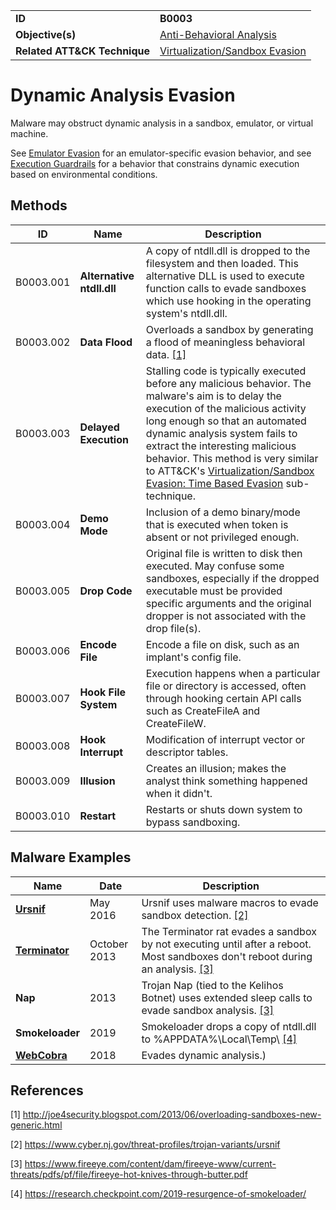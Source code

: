 |||
|---|---|
|**ID**|**B0003**|
|**Objective(s)**|[Anti-Behavioral Analysis](https://github.com/MBCProject/mbc-markdown/tree/master/anti-behavioral-analysis)|
|**Related ATT&CK Technique**|[Virtualization/Sandbox Evasion](https://attack.mitre.org/techniques/T1497/)|


Dynamic Analysis Evasion
========================
Malware may obstruct dynamic analysis in a sandbox, emulator, or virtual machine. 

See [Emulator Evasion](https://github.com/MBCProject/mbc-markdown/tree/master/anti-behavioral-analysis/evade-emulator.md) for an  emulator-specific evasion behavior, and see [Execution Guardrails](https://github.com/MBCProject/mbc-markdown/blob/master/anti-behavioral-analysis/execution-guardrails.md) for a behavior that constrains dynamic execution based on environmental conditions. 

Methods
-------
|ID|Name|Description|
|---|---|---|
|B0003.001|**Alternative ntdll.dll**|A copy of ntdll.dll is dropped to the filesystem and then loaded. This alternative DLL is used to execute function calls to evade sandboxes which use hooking in the operating system's ntdll.dll.|
|B0003.002|**Data Flood**|Overloads a sandbox by generating a flood of meaningless behavioral data. [[1]](#1)|
|B0003.003|**Delayed Execution**|Stalling code is typically executed before any malicious behavior. The malware's aim is to delay the execution of the malicious activity long enough so that an automated dynamic analysis system fails to extract the interesting malicious behavior. This method is very similar to ATT&CK's [Virtualization/Sandbox Evasion: Time Based Evasion](https://attack.mitre.org/techniques/T1497/003/) sub-technique.|
|B0003.004|**Demo Mode**|Inclusion of a demo binary/mode that is executed when token is absent or not privileged enough.|
|B0003.005|**Drop Code**|Original file is written to disk then executed. May confuse some sandboxes, especially if the dropped executable must be provided specific arguments and the original dropper is not associated with the drop file(s).|
|B0003.006|**Encode File**|Encode a file on disk, such as an implant's config file.|
|B0003.007|**Hook File System**|Execution happens when a particular file or directory is accessed, often through hooking certain API calls such as CreateFileA and CreateFileW.|
|B0003.008|**Hook Interrupt**|Modification of interrupt vector or descriptor tables.|
|B0003.009|**Illusion**|Creates an illusion; makes the analyst think something happened when it didn't.|
|B0003.010|**Restart**|Restarts or shuts down system to bypass sandboxing.|


Malware Examples
----------------
|Name|Date|Description|
|---|---|---|
|[**Ursnif**](https://github.com/MBCProject/mbc-markdown/blob/master/xample-malware/ursnif.md)|May 2016|Ursnif uses malware macros to evade sandbox detection. [[2]](#2)|
|[**Terminator**](https://github.com/MBCProject/mbc-markdown/blob/master/xample-malware/terminator.md)|October 2013|The Terminator rat evades a sandbox by not executing until after a reboot. Most sandboxes don't reboot during an analysis. [[3]](#3)|
|**Nap**|2013|Trojan Nap (tied to the Kelihos Botnet) uses extended sleep calls to evade sandbox analysis. [[3]](#3)|
|**Smokeloader**|2019|Smokeloader drops a copy of ntdll.dll to %APPDATA%\Local\Temp\ [[4]](#4)|
|[**WebCobra**](https://github.com/MBCProject/mbc-markdown/blob/master/xample-malware/webcobra.md)|2018|Evades dynamic analysis.)|

References
----------
<a name="1">[1]</a> http://joe4security.blogspot.com/2013/06/overloading-sandboxes-new-generic.html

<a name="2">[2]</a> https://www.cyber.nj.gov/threat-profiles/trojan-variants/ursnif

<a name="3">[3]</a> https://www.fireeye.com/content/dam/fireeye-www/current-threats/pdfs/pf/file/fireeye-hot-knives-through-butter.pdf

<a name="4">[4]</a> https://research.checkpoint.com/2019-resurgence-of-smokeloader/
